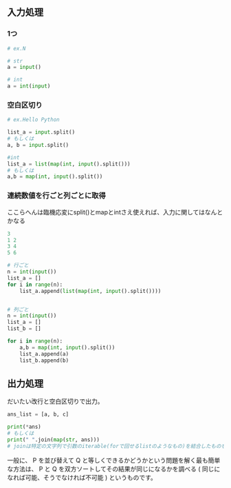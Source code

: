 ## 入力処理
### 1つ
```python
# ex.N

# str
a = input()

# int
a = int(input)
```

### 空白区切り
```python
# ex.Hello Python

list_a = input.split()
# もしくは
a, b = input.split()

#int
list_a = list(map(int, input().split()))
# もしくは
a,b = map(int, input().split())
```

### 連続数値を行ごと列ごとに取得
ここらへんは臨機応変にsplit()とmapとintさえ使えれば、入力に関してはなんとかなる
```python
3
1 2
3 4
5 6

# 行ごと
n = int(input())
list_a = []
for i in range(n):
    list_a.append(list(map(int, input().split())))


# 列ごと
n = int(input())
list_a = []
list_b = []

for i in range(n):
    a,b = map(int, input().split())
    list_a.append(a)
    list_b.append(b)
```

## 出力処理
だいたい改行と空白区切りで出力。
```python
ans_list = [a, b, c]

print(*ans)
# もしくは
print(" ".join(map(str, ans)))
# joinは特定の文字列で引数のiterable(forで回せるlistのようなもの)を結合したものを返す


```



一般に、 P を並び替えて Q と等しくできるかどうかという問題を解く最も簡単な方法は、 P と Q を双方ソートしてその結果が同じになるかを調べる ( 同じになれば可能、そうでなければ不可能 ) というものです。